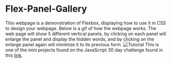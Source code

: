# Flex-Panel-Gallery

This webpage is a demonstration of Flexbox, displaying how to use it in CSS to design your webpage.
Below is a gif of how the webpage works. The web page will show 5 different vertical panels, by clicking on each panel will enlarge the panel and display the hidden words, and by clicking on the enlarge panel again will minimize it to its previous form.
![Tutorial](./flex.gif)
This is one of the mini projects found on the JavaScript 30 day challenge found in this [link](https://github.com/wesbos/JavaScript30/tree/master/05%20-%20Flex%20Panel%20Gallery).
